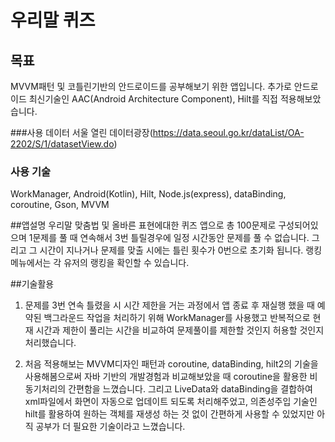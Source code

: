 # 우리말 퀴즈
## 목표
MVVM패턴 및 코틀린기반의 안드로이드를 공부해보기 위한 앱입니다.
추가로 안드로이드 최신기술인 AAC(Android Architecture Component), Hilt를 직접 적용해보았습니다.

###사용 데이터
서울 열린 데이터광장(https://data.seoul.go.kr/dataList/OA-2202/S/1/datasetView.do)

### 사용 기술
 WorkManager, Android(Kotlin), Hilt, Node.js(express), dataBinding, coroutine, Gson, MVVM

##앱설명
우리말 맞춤법 및 올바른 표현에대한 퀴즈 앱으로 총 100문제로 구성되어있으며 1문제를 풀 때 연속해서 3번 틀릴경우에
일정 시간동안 문제를 풀 수 없습니다. 그리고 그 시간이 지나거나 문제를 맞출 시에는 틀린 횟수가 0번으로 초기화 됩니다.
랭킹메뉴에서는 각 유저의 랭킹을 확인할 수 있습니다.

##기술활용
1. 문제를 3번 연속 틀렸을 시 시간 제한을 거는 과정에서 앱 종료 후 재실행 했을 때 예약된 백그라운드 작업을 처리하기 위해
WorkManager를 사용했고 반복적으로 현재 시간과 제한이 풀리는 시간을 비교하여 문제풀이를 제한할 것인지 허용할 것인지 처리했습니다.

2. 처음 적용해보는 MVVM디자인 패턴과 coroutine, dataBinding, hilt2의 기술을 사용해봄으로써 
자바 기반의 개발경험과 비교해보았을 때 coroutine을 활용한 비동기처리의 간편함을 느꼈습니다. 
그리고 LiveData와 dataBinding을 결합하여 xml파일에서 화면이 자동으로 업데이트 되도록 처리해주었고,
의존성주입 기술인 hilt를 활용하여 원하는 객체를 재생성 하는 것 없이 간편하게 사용할 수 있었지만 아직
공부가 더 필요한 기술이라고 느꼈습니다.




